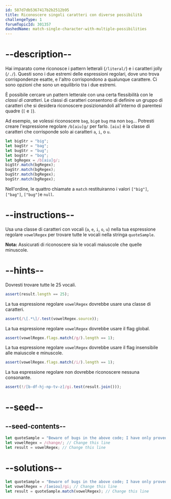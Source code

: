 ```yaml
---
id: 587d7db5367417b2b2512b95
title: Riconoscere singoli caratteri con diverse possibilità
challengeType: 1
forumTopicId: 301357
dashedName: match-single-character-with-multiple-possibilities
---
```


# --description--

Hai imparato come riconosce i pattern letterali (`/literal/`) e i caratteri jolly (`/./`). Questi sono i due estremi delle espressioni regolari, dove uno trova corrispondenze esatte, e l'altro corrispondono a qualunque carattere. Ci sono opzioni che sono un equilibrio tra i due estremi.

È possibile cercare un pattern letterale con una certa flessibilità con le <dfn>classi di caratteri</dfn>. Le classi di caratteri consentono di definire un gruppo di caratteri che si desidera riconoscere posizionandoli all'interno di parentesi quadre (`[` e `]`).

Ad esempio, se volessi riconoscere `bag`, `big`e `bug` ma non `bog`... Potresti creare l'espressione regolare `/b[aiu]g/` per farlo. `[aiu]` è la classe di caratteri che corrisponde solo ai caratteri `a`, `i`, o `u`.

```js
let bigStr = "big";
let bagStr = "bag";
let bugStr = "bug";
let bogStr = "bog";
let bgRegex = /b[aiu]g/;
bigStr.match(bgRegex);
bagStr.match(bgRegex);
bugStr.match(bgRegex);
bogStr.match(bgRegex);
```

Nell'ordine, le quattro chiamate a `match` restituiranno i valori `["big"]`, `["bag"]`, `["bug"]`e `null`.

# --instructions--

Usa una classe di caratteri con vocali (`a`, `e`, `i`, `o`, `u`) nella tua espressione regolare `vowelRegex` per trovare tutte le vocali nella stringa `quoteSample`.

**Nota:** Assicurati di riconoscere sia le vocali maiuscole che quelle minuscole.

# --hints--

Dovresti trovare tutte le 25 vocali.

```js
assert(result.length == 25);
```

La tua espressione regolare `vowelRegex` dovrebbe usare una classe di caratteri.

```js
assert(/\[.*\]/.test(vowelRegex.source));
```

La tua espressione regolare `vowelRegex` dovrebbe usare il flag global.

```js
assert(vowelRegex.flags.match(/g/).length == 1);
```

La tua espressione regolare `vowelRegex` dovrebbe usare il flag insensibile alle maiuscole e minuscole.

```js
assert(vowelRegex.flags.match(/i/).length == 1);
```

La tua espressione regolare non dovrebbe riconoscere nessuna consonante.

```js
assert(!/[b-df-hj-np-tv-z]/gi.test(result.join()));
```

# --seed--

## --seed-contents--

```js
let quoteSample = "Beware of bugs in the above code; I have only proved it correct, not tried it.";
let vowelRegex = /change/; // Change this line
let result = vowelRegex; // Change this line
```

# --solutions--

```js
let quoteSample = "Beware of bugs in the above code; I have only proved it correct, not tried it.";
let vowelRegex = /[aeiou]/gi; // Change this line
let result = quoteSample.match(vowelRegex); // Change this line
```
